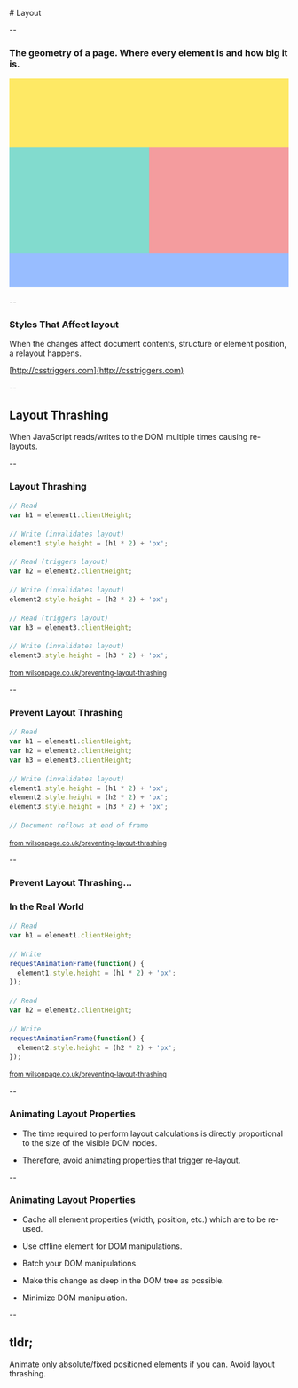 <!-- .slide: data-background="#ffcc33" class="th-yellow" -->

# Layout

--

### The geometry of a page. Where every element is and how big it is.

![layout](img/re-layout.gif)

--

### Styles That Affect layout

When the changes affect document contents, structure or element position, a relayout happens.

[http://csstriggers.com](http://csstriggers.com)

--

## Layout Thrashing

When JavaScript reads/writes to the DOM multiple times causing re-layouts.

--

### Layout Thrashing

```js
// Read
var h1 = element1.clientHeight;

// Write (invalidates layout)
element1.style.height = (h1 * 2) + 'px';

// Read (triggers layout)
var h2 = element2.clientHeight;

// Write (invalidates layout)
element2.style.height = (h2 * 2) + 'px';

// Read (triggers layout)
var h3 = element3.clientHeight;

// Write (invalidates layout)
element3.style.height = (h3 * 2) + 'px';
```

<small>[from wilsonpage.co.uk/preventing-layout-thrashing](http://wilsonpage.co.uk/preventing-layout-thrashing)</small>

--

### Prevent Layout Thrashing

```js
// Read
var h1 = element1.clientHeight;
var h2 = element2.clientHeight;
var h3 = element3.clientHeight;

// Write (invalidates layout)
element1.style.height = (h1 * 2) + 'px';
element2.style.height = (h2 * 2) + 'px';
element3.style.height = (h3 * 2) + 'px';

// Document reflows at end of frame
```

<small>[from wilsonpage.co.uk/preventing-layout-thrashing](http://wilsonpage.co.uk/preventing-layout-thrashing)</small>

--

### Prevent Layout Thrashing&hellip;
### In the Real World


```js
// Read
var h1 = element1.clientHeight;

// Write
requestAnimationFrame(function() {
  element1.style.height = (h1 * 2) + 'px';
});

// Read
var h2 = element2.clientHeight;

// Write
requestAnimationFrame(function() {
  element2.style.height = (h2 * 2) + 'px';
});
```

<small>[from wilsonpage.co.uk/preventing-layout-thrashing](http://wilsonpage.co.uk/preventing-layout-thrashing)</small>

--

### Animating Layout Properties

- The time required to perform layout calculations is directly proportional to the size of the visible DOM nodes.

- Therefore, avoid animating properties that trigger re-layout.

--

### Animating Layout Properties

- Cache all element properties (width, position, etc.) which are to be re-used.

- Use offline element for DOM manipulations.

- Batch your DOM manipulations.

- Make this change as deep in the DOM tree as possible.

- Minimize DOM manipulation.

--

## tldr;

Animate only absolute/fixed positioned elements if you can. Avoid layout thrashing.
